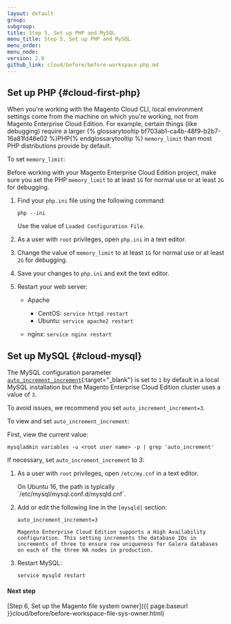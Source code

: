 ```yaml
---
layout: default
group:
subgroup:
title: Step 5, Set up PHP and MySQL
menu_title: Step 5, Set up PHP and MySQL
menu_order:
menu_node:
version: 2.0
github_link: cloud/before/before-workspace-php.md
---
```


## Set up PHP {#cloud-first-php}
When you're working with the Magento Cloud CLI, local environment settings come from the machine on which you're working, not from Magento Enterprise Cloud Edition. For example, certain things (like debugging) require a larger {% glossarytooltip bf703ab1-ca4b-48f9-b2b7-16a81fd46e02 %}PHP{% endglossarytooltip %} `memory_limit` than most PHP distributions provide by default.

To set `memory_limit`:

Before working with your Magento Enterprise Cloud Edition project, make sure you set the PHP `memory_limit` to at least `1G` for normal use or at least `2G` for debugging.

1.	Find your `php.ini` file using the following command:

		php --ini

	Use the value of `Loaded Configuration File`.
2.	As a user with `root` privileges, open `php.ini` in a text editor.
3.	Change the value of `memory_limit` to at least `1G` for normal use or at least `2G` for debugging.
4.	Save your changes to `php.ini` and exit the text editor.
5.	Restart your web server:

	*	Apache

		*	CentOS: `service httpd restart`
		*	Ubuntu: `service apache2 restart`
	*	nginx: `service nginx restart`


## Set up MySQL {#cloud-mysql}
The MySQL configuration parameter [`auto_increment_increment`](http://dev.mysql.com/doc/refman/5.6/en/server-system-variables.html){:target="_blank"} is set to `1` by default in a local MySQL installation but the Magento Enterprise Cloud Edition cluster uses a value of `3`.

To avoid issues, we recommend you set `auto_increment_increment=3`.

To view and set `auto_increment_increment`:

First, view the current value:

	mysqladmin variables -u <root user name> -p | grep 'auto_increment'

If necessary, set `auto_increment_increment` to 3:

1.	As a user with `root` privileges, open `/etc/my.cnf` in a text editor.

	<div class="bs-callout bs-callout-info" id="info" markdown="1">
  		On Ubuntu 16, the path is typically `/etc/mysql/mysql.conf.d/mysqld.cnf`.
	</div>

2.	Add or edit the following line in the `[mysqld]` section:

		auto_increment_increment=3

		Magento Enterprise Cloud Edition supports a High Availability configuration. This setting increments the database IDs in increments of three to ensure row uniqueness for Galera databases on each of the three HA nodes in production.

3.	Restart MySQL:

		service mysqld restart


#### Next step
[Step 6, Set up the Magento file system owner]({{ page.baseurl }}cloud/before/before-workspace-file-sys-owner.html)
